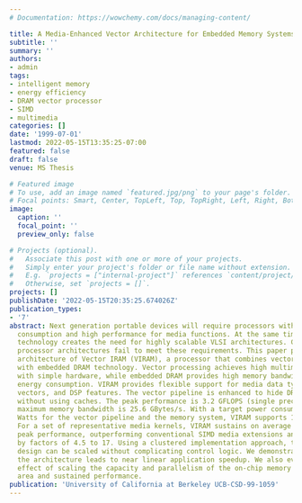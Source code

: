 ```yaml
---
# Documentation: https://wowchemy.com/docs/managing-content/

title: A Media-Enhanced Vector Architecture for Embedded Memory Systems
subtitle: ''
summary: ''
authors:
- admin
tags:
- intelligent memory
- energy efficiency
- DRAM vector processor
- SIMD
- multimedia
categories: []
date: '1999-07-01'
lastmod: 2022-05-15T13:35:25-07:00
featured: false
draft: false
venue: MS Thesis

# Featured image
# To use, add an image named `featured.jpg/png` to your page's folder.
# Focal points: Smart, Center, TopLeft, Top, TopRight, Left, Right, BottomLeft, Bottom, BottomRight.
image:
  caption: ''
  focal_point: ''
  preview_only: false

# Projects (optional).
#   Associate this post with one or more of your projects.
#   Simply enter your project's folder or file name without extension.
#   E.g. `projects = ["internal-project"]` references `content/project/deep-learning/index.md`.
#   Otherwise, set `projects = []`.
projects: []
publishDate: '2022-05-15T20:35:25.674026Z'
publication_types:
- '7'
abstract: Next generation portable devices will require processors with both low energy
  consumption and high performance for media functions. At the same time, modern CMOS
  technology creates the need for highly scalable VLSI architectures. Conventional
  processor architectures fail to meet these requirements. This paper presents the
  architecture of Vector IRAM (VIRAM), a processor that combines vector processing
  with embedded DRAM technology. Vector processing achieves high multimedia performance
  with simple hardware, while embedded DRAM provides high memory bandwidth at low
  energy consumption. VIRAM provides flexible support for media data types, short
  vectors, and DSP features. The vector pipeline is enhanced to hide DRAM latency
  without using caches. The peak performance is 3.2 GFLOPS (single precision) and
  maximum memory bandwidth is 25.6 GBytes/s. With a target power consumption of 2
  Watts for the vector pipeline and the memory system, VIRAM supports 1.6 GFLOPS/Watt.
  For a set of representative media kernels, VIRAM sustains on average 88% of its
  peak performance, outperforming conventional SIMD media extensions and DSP processors
  by factors of 4.5 to 17. Using a clustered implementation approach, the modular
  design can be scaled without complicating control logic. We demonstrate that scaling
  the architecture leads to near linear application speedup. We also evaluate the
  effect of scaling the capacity and parallelism of the on-chip memory system to die
  area and sustained performance.
publication: 'University of California at Berkeley UCB-CSD-99-1059'
---
```

